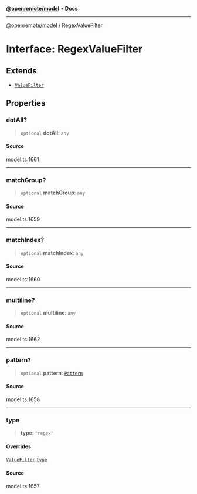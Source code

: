 [**@openremote/model**](../README.md) • **Docs**

***

[@openremote/model](../globals.md) / RegexValueFilter

# Interface: RegexValueFilter

## Extends

- [`ValueFilter`](ValueFilter.md)

## Properties

### dotAll?

> `optional` **dotAll**: `any`

#### Source

model.ts:1661

***

### matchGroup?

> `optional` **matchGroup**: `any`

#### Source

model.ts:1659

***

### matchIndex?

> `optional` **matchIndex**: `any`

#### Source

model.ts:1660

***

### multiline?

> `optional` **multiline**: `any`

#### Source

model.ts:1662

***

### pattern?

> `optional` **pattern**: [`Pattern`](Pattern.md)

#### Source

model.ts:1658

***

### type

> **type**: `"regex"`

#### Overrides

[`ValueFilter`](ValueFilter.md).[`type`](ValueFilter.md#type)

#### Source

model.ts:1657
